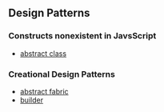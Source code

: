 ## Design Patterns

### Constructs nonexistent in JavsScript
- [abstract class](abstract-class.js)

### Creational Design Patterns
- [abstract fabric](abstract-fabric.md)
- [builder](builder.md)